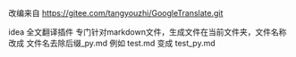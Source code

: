 改编来自
https://gitee.com/tangyouzhi/GoogleTranslate.git

idea 全文翻译插件  专门针对markdown文件，生成文件在当前文件夹，文件名称改成
文件名去除后缀_py.md
例如
test.md
变成
test_py.md








